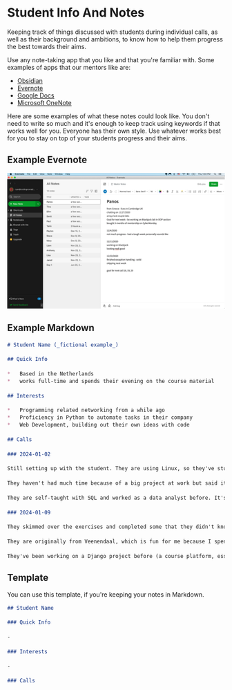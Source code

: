 # Student Info And Notes

Keeping track of things discussed with students during individual calls, as well as their background and ambitions, to know how to help them progress the best towards their aims.

Use any note-taking app that you like and that you're familiar with. Some examples of apps that our mentors like are:

- [Obsidian](https://obsidian.md/)
- [Evernote](https://evernote.com/)
- [Google Docs](https://docs.google.com/)
- [Microsoft OneNote](https://www.microsoft.com/de-at/microsoft-365/onenote/digital-note-taking-app)

Here are some examples of what these notes could look like. You don't need to write so much and it's enough to keep track using keywords if that works well for you. Everyone has their own style. Use whatever works best for you to stay on top of your students progress and their aims.

## Example Evernote

![Student notes in Evernote app](images/evernote-notes.png)

## Example Markdown

```md
# Student Name (_fictional example_)

## Quick Info

*   Based in the Netherlands
*   works full-time and spends their evening on the course material

## Interests

*   Programming related networking from a while ago
*   Proficiency in Python to automate tasks in their company
*   Web Development, building out their own ideas with code

## Calls

### 2024-01-02

Still setting up with the student. They are using Linux, so they've stumbled into a couple of issues. We installed Discord together, as well as git, and cloned the repo so they can begin to work on the labs.

They haven't had much time because of a big project at work but said it's done now and as of tomorrow will have more time to focus fully on the course.

They are self-taught with SQL and worked as a data analyst before. It's clear that they know how to google and are motivated to work through stuff. They were a bit worried there'd be too much reading for their taste, but I explained about the labs and projects and that I'm happy to provide more project ideas and links to make it even more practical. That seemed to resound well with them.

### 2024-01-09

They skimmed over the exercises and completed some that they didn't know so well yet (File I/O etc.). I introduced code reviews, both that I can do them if they submit links, as well as that I'll want students to do it for each other on Discord, if possible.

They are originally from Veenendaal, which is fun for me because I spent two weeks there working with a friend on a startup idea.

They've been working on a Django project before (a course platform, essentially) and they'll keep doing that while brushing up on the topics covered in our course. I introduced that it's very useful that they know something already, and that they'll be able to learn a lot through teaching others on Discord. They're looking forward to the interactions and discussions. I think it will be helpful to direct them to use Discord as often as possible since they could provide good contributions AND seem to learn very well through discussing and explaining topics.
```

## Template

You can use this template, if you're keeping your notes in Markdown.

```md
## Student Name

### Quick Info

-

### Interests

-

### Calls
```
